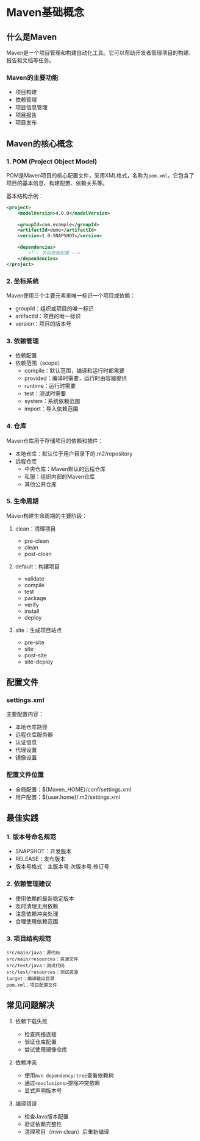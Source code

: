 # Maven基础概念

## 什么是Maven
Maven是一个项目管理和构建自动化工具。它可以帮助开发者管理项目的构建、报告和文档等任务。

### Maven的主要功能
- 项目构建
- 依赖管理
- 项目信息管理
- 项目报告
- 项目发布

## Maven的核心概念

### 1. POM (Project Object Model)
POM是Maven项目的核心配置文件，采用XML格式，名称为`pom.xml`。它包含了项目的基本信息、构建配置、依赖关系等。

基本结构示例：
```xml
<project>
    <modelVersion>4.0.0</modelVersion>
    
    <groupId>com.example</groupId>
    <artifactId>demo</artifactId>
    <version>1.0-SNAPSHOT</version>
    
    <dependencies>
        <!-- 项目依赖配置 -->
    </dependencies>
</project>
```

### 2. 坐标系统
Maven使用三个主要元素来唯一标识一个项目或依赖：
- groupId：组织或项目的唯一标识
- artifactId：项目的唯一标识
- version：项目的版本号

### 3. 依赖管理
- 依赖配置
- 依赖范围（scope）
  - compile：默认范围，编译和运行时都需要
  - provided：编译时需要，运行时由容器提供
  - runtime：运行时需要
  - test：测试时需要
  - system：系统依赖范围
  - import：导入依赖范围

### 4. 仓库
Maven仓库用于存储项目的依赖和插件：

- 本地仓库：默认位于用户目录下的.m2/repository
- 远程仓库
  - 中央仓库：Maven默认的远程仓库
  - 私服：组织内部的Maven仓库
  - 其他公共仓库

### 5. 生命周期
Maven构建生命周期的主要阶段：

1. clean：清理项目
   - pre-clean
   - clean
   - post-clean

2. default：构建项目
   - validate
   - compile
   - test
   - package
   - verify
   - install
   - deploy

3. site：生成项目站点
   - pre-site
   - site
   - post-site
   - site-deploy

## 配置文件

### settings.xml
主要配置内容：
- 本地仓库路径
- 远程仓库服务器
- 认证信息
- 代理设置
- 镜像设置

### 配置文件位置
- 全局配置：${Maven_HOME}/conf/settings.xml
- 用户配置：${user.home}/.m2/settings.xml

## 最佳实践

### 1. 版本号命名规范
- SNAPSHOT：开发版本
- RELEASE：发布版本
- 版本号格式：主版本号.次版本号.修订号

### 2. 依赖管理建议
- 使用依赖的最新稳定版本
- 及时清理无用依赖
- 注意依赖冲突处理
- 合理使用依赖范围

### 3. 项目结构规范
```
src/main/java：源代码
src/main/resources：资源文件
src/test/java：测试代码
src/test/resources：测试资源
target：编译输出目录
pom.xml：项目配置文件
```

## 常见问题解决

1. 依赖下载失败
   - 检查网络连接
   - 验证仓库配置
   - 尝试使用镜像仓库

2. 依赖冲突
   - 使用`mvn dependency:tree`查看依赖树
   - 通过`<exclusions>`排除冲突依赖
   - 显式声明版本号

3. 编译错误
   - 检查Java版本配置
   - 验证依赖完整性
   - 清理项目（mvn clean）后重新编译